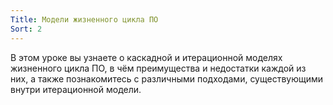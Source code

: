 ```yaml
---
Title: Модели жизненного цикла ПО
Sort: 2
---
```


В этом уроке вы узнаете о каскадной и итерационной моделях жизненного цикла ПО, в чём преимущества и недостатки каждой из них, а также познакомитесь с различными подходами, существующими внутри итерационной модели.